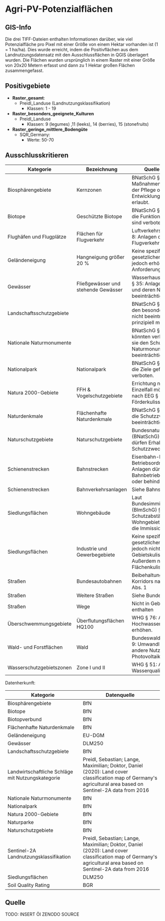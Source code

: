 # Agri-PV-Potenzialflächen

## GIS-Info

Die drei TIFF-Dateien enthalten Informationen darüber, wie viel Potenzialfläche
pro Pixel mit einer Größe von einem Hektar vorhanden ist (1 = 1 ha/ha).
Dies wurde erreicht, indem die Positivflächen aus dem Landnutzungsdatensatz mit
den Ausschlussflächen in QGIS überlagert wurden.
Die Flächen wurden ursprünglich in einem Raster mit einer Größe von 20x20 Metern
erfasst und dann zu 1 Hektar großen Flächen zusammengefasst.

## Positivgebiete

- **Raster_gesamt**:
  - Preidl_Landuse (Landnutzungsklassifikation)
    - Klassen: 1 - 19
- **Raster_besonders_geeignete_Kulturen**
  - Preidl_Landuse
    - Klassen: 9 (legumes) ,11 (leeks), 14 (berries), 15 (stonefruits)
- **Raster_geringe_mittlere_Bodengüte**
  - SQR_Germany:
    - Werte: 50-70

## Ausschlusskritieren

| Kategorie                | Bezeichnung                         | Quelle / Begründung                                                                                                                         |
|--------------------------|-------------------------------------|---------------------------------------------------------------------------------------------------------------------------------------------|
| Biosphärengebiete        | Kernzonen                           | BNatSchG § 25: Nur Maßnahmen, die dem Schutz, der Pflege oder der Entwicklung dienen, sind erlaubt.                                         |
| Biotope                  | Geschützte Biotope                  | BNatSchG § 30: Eingriffe, die die Funktion beeinträchtigen, sind verboten.                                                                  |
| Flughäfen und Flugplätze | Flächen für Flugverkehr             | Luftverkehrsgesetz (LuftVG) § 8: Anlagen dürfen den Flugverkehr nicht gefährden.                                                            |
| Geländeneigung           | Hangneigung größer 20 %             | Keine spezifischen gesetzlichen Beschränkungen, jedoch erhöhte technische Anforderungen und Risiken.                                        |
| Gewässer                 | Fließgewässer und stehende Gewässer | Wasserhaushaltsgesetz (WHG) § 35: Anlagen dürfen Gewässer und deren Nutzung nicht beeinträchtigen.                                          |
| Landschaftsschutzgebiete |                                     | BNatSchG § 26: Anlagen dürfen den besonderen Schutzzweck nicht beeinträchtigen. Aber prinzipiell möglich.                                   |
| Nationale Naturmonumente |                                     | BNatSchG § 22: Anlagen könnten verboten sein, wenn sie den Schutzzweck des Naturmonuments beeinträchtigen.                                  |
| Nationalpark             | Nationalpark                        | BNatSchG § 24: Eingriffe, die die Ziele gefährden, sind verboten.                                                                           |
| Natura 2000-Gebiete      | FFH & Vogelschutzgebiete            | Errichtung nach Baurecht im Einzelfall möglich, allerdings nach EEG § 37 Abs. 3. Aus der Förderkulisse ausgeschlossen.                      |
| Naturdenkmale            | Flächenhafte Naturdenkmale          | BNatSchG § 28: Eingriffe, die die Schutzzwecke beeinträchtigen, sind verboten.                                                              |
| Naturschutzgebiete       | Naturschutzgebiete                  | Bundesnaturschutzgesetz (BNatSchG) § 23: Anlagen dürfen Erhaltungsziele oder den Schutzzweck nicht gefährden.                               |
| Schienenstrecken         | Bahnstrecken                        | Eisenbahn-Bau- und Betriebsordnung (EBO) § 4: Anlagen dürfen den Bahnbetrieb nicht gefährden oder behindern.                                |
| Schienenstrecken         | Bahnverkehrsanlagen                 | Siehe Bahnstrecken.                                                                                                                         |
| Siedlungsflächen         | Wohngebäude                         | Laut Bundesimmissionsschutzgesetz (BImSchG) § 3 sind Schutzabstände zu Wohngebieten notwendig, um die Immissionen zu minimieren.            |
| Siedlungsflächen         | Industrie und Gewerbegebiete        | Keine spezifischen gesetzlichen Beschränkungen, jedoch nicht vorrangige Gebietskulisse für APV. Außerdem nicht in Flächenkulisse enthalten. |
| Straßen                  | Bundesautobahnen                    | Beibehaltung des 15m-Korridors nach EEG 2021 § 37 Abs. 1                                                                                    |
| Straßen                  | Weitere Straßen                     | Siehe Bundesautobahnen.                                                                                                                     |
| Straßen                  | Wege                                | Nicht in Gebietskulisse enthalten                                                                                                           |
| Überschwemmungsgebiete   | Überflutungsflächen HQ100           | WHG § 76: Anlagen dürfen das Hochwasserrisiko nicht erhöhen.                                                                                |
| Wald- und Forstflächen   | Wald                                | Bundeswaldgesetz (BWaldG) § 9: Umwandlung von Wald in andere Nutzungsarten ist für Photovoltaikanlagen verboten.                            |
| Wasserschutzgebietszonen | Zone I und II                       | WHG § 51: Anlagen dürfen die Wasserqualität nicht gefährden.                                                                                |

Datenherkunft:

| Kategorie                                         | Datenquelle                                                                                                                                                   |
|---------------------------------------------------|---------------------------------------------------------------------------------------------------------------------------------------------------------------|
| Biosphärengebiete                                 | BfN                                                                                                                                                           |
| Biotope                                           | BfN                                                                                                                                                           |
| Biotopverbund                                     | BfN                                                                                                                                                           |
| Flächenhafte Naturdenkmale                        | BfN                                                                                                                                                           |
| Geländeneigung                                    | EU-DGM                                                                                                                                                        |
| Gewässer                                          | DLM250                                                                                                                                                        |
| Landschaftsschutzgebiete                          | BfN                                                                                                                                                           |
| Landwirtschaftliche Schläge mit Nutzungskategorie | Preidl, Sebastian; Lange, Maximilian; Doktor, Daniel (2020): Land cover classification map of Germany's agricultural area based on Sentinel-2A data from 2016 |
| Nationale Naturmonumente                          | BfN                                                                                                                                                           |
| Nationalpark                                      | BfN                                                                                                                                                           |
| Natura 2000-Gebiete                               | BfN                                                                                                                                                           |
| Naturparke                                        | BfN                                                                                                                                                           |
| Naturschutzgebiete                                | BfN                                                                                                                                                           |
| Sentinel-2A Landnutzungsklassifikation            | Preidl, Sebastian; Lange, Maximilian; Doktor, Daniel (2020): Land cover classification map of Germany's agricultural area based on Sentinel-2A data from 2016 |
| Siedlungsflächen                                  | DLM250                                                                                                                                                        |
| Soil Quality Rating                               | BGR                                                                                                                                                           |

## Quelle

TODO: INSERT ÖI ZENODO SOURCE
